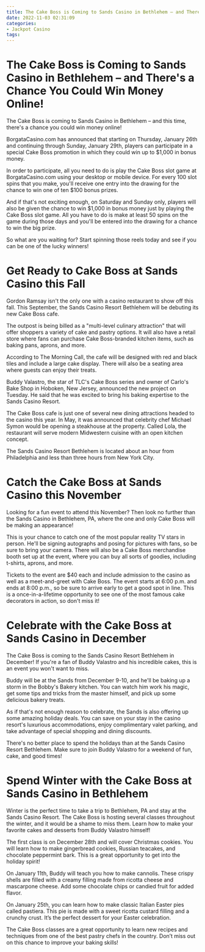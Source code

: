 ```yaml
---
title: The Cake Boss is Coming to Sands Casino in Bethlehem – and There's a Chance You Could Win Money Online!
date: 2022-11-03 02:31:09
categories:
- Jackpot Casino
tags:
---
```



#  The Cake Boss is Coming to Sands Casino in Bethlehem – and There's a Chance You Could Win Money Online!

The Cake Boss is coming to Sands Casino in Bethlehem – and this time, there's a chance you could win money online!

BorgataCasino.com has announced that starting on Thursday, January 26th and continuing through Sunday, January 29th, players can participate in a special Cake Boss promotion in which they could win up to $1,000 in bonus money.

In order to participate, all you need to do is play the Cake Boss slot game at BorgataCasino.com using your desktop or mobile device. For every 100 slot spins that you make, you'll receive one entry into the drawing for the chance to win one of ten $100 bonus prizes.

And if that's not exciting enough, on Saturday and Sunday only, players will also be given the chance to win $1,000 in bonus money just by playing the Cake Boss slot game. All you have to do is make at least 50 spins on the game during those days and you'll be entered into the drawing for a chance to win the big prize.

So what are you waiting for? Start spinning those reels today and see if you can be one of the lucky winners!

#  Get Ready to Cake Boss at Sands Casino this Fall

Gordon Ramsay isn't the only one with a casino restaurant to show off this fall. This September, the Sands Casino Resort Bethlehem will be debuting its new Cake Boss cafe.

The outpost is being billed as a "multi-level culinary attraction" that will offer shoppers a variety of cake and pastry options. It will also have a retail store where fans can purchase Cake Boss-branded kitchen items, such as baking pans, aprons, and more.

According to The Morning Call, the cafe will be designed with red and black tiles and include a large cake display. There will also be a seating area where guests can enjoy their treats.

Buddy Valastro, the star of TLC's Cake Boss series and owner of Carlo's Bake Shop in Hoboken, New Jersey, announced the new project on Tuesday. He said that he was excited to bring his baking expertise to the Sands Casino Resort.

The Cake Boss cafe is just one of several new dining attractions headed to the casino this year. In May, it was announced that celebrity chef Michael Symon would be opening a steakhouse at the property. Called Lola, the restaurant will serve modern Midwestern cuisine with an open kitchen concept.

The Sands Casino Resort Bethlehem is located about an hour from Philadelphia and less than three hours from New York City.

#  Catch the Cake Boss at Sands Casino this November

Looking for a fun event to attend this November? Then look no further than the Sands Casino in Bethlehem, PA, where the one and only Cake Boss will be making an appearance!

This is your chance to catch one of the most popular reality TV stars in person. He'll be signing autographs and posing for pictures with fans, so be sure to bring your camera. There will also be a Cake Boss merchandise booth set up at the event, where you can buy all sorts of goodies, including t-shirts, aprons, and more.

Tickets to the event are $40 each and include admission to the casino as well as a meet-and-greet with Cake Boss. The event starts at 6:00 p.m. and ends at 8:00 p.m., so be sure to arrive early to get a good spot in line. This is a once-in-a-lifetime opportunity to see one of the most famous cake decorators in action, so don't miss it!

#  Celebrate with the Cake Boss at Sands Casino in December

The Cake Boss is coming to the Sands Casino Resort Bethlehem in December! If you're a fan of Buddy Valastro and his incredible cakes, this is an event you won't want to miss.

Buddy will be at the Sands from December 9-10, and he'll be baking up a storm in the Bobby's Bakery kitchen. You can watch him work his magic, get some tips and tricks from the master himself, and pick up some delicious bakery treats.

As if that's not enough reason to celebrate, the Sands is also offering up some amazing holiday deals. You can save on your stay in the casino resort's luxurious accommodations, enjoy complimentary valet parking, and take advantage of special shopping and dining discounts.

There's no better place to spend the holidays than at the Sands Casino Resort Bethlehem. Make sure to join Buddy Valastro for a weekend of fun, cake, and good times!

#  Spend Winter with the Cake Boss at Sands Casino in Bethlehem

Winter is the perfect time to take a trip to Bethlehem, PA and stay at the Sands Casino Resort. The Cake Boss is hosting several classes throughout the winter, and it would be a shame to miss them. Learn how to make your favorite cakes and desserts from Buddy Valastro himself!

The first class is on December 28th and will cover Christmas cookies. You will learn how to make gingerbread cookies, Russian teacakes, and chocolate peppermint bark. This is a great opportunity to get into the holiday spirit!

On January 11th, Buddy will teach you how to make cannolis. These crispy shells are filled with a creamy filling made from ricotta cheese and mascarpone cheese. Add some chocolate chips or candied fruit for added flavor.

On January 25th, you can learn how to make classic Italian Easter pies called pastiera. This pie is made with a sweet ricotta custard filling and a crunchy crust. It’s the perfect dessert for your Easter celebration.

The Cake Boss classes are a great opportunity to learn new recipes and techniques from one of the best pastry chefs in the country. Don’t miss out on this chance to improve your baking skills!